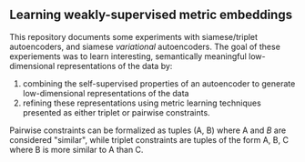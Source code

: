 ## Learning weakly-supervised metric embeddings 

This repository documents some experiments with siamese/triplet autoencoders, and siamese _variational_ autoencoders. The goal of these experiements was to learn interesting, semantically meaningful low-dimensional representations of the data by: 

1. combining the self-supervised properties of an autoencoder to generate low-dimensional representations of the data 
2. refining these representations using metric learning techniques presented as either triplet or pairwise constraints. 

Pairwise constraints can be formalized as tuples (A, B) where A and $B$ are considered "similar", while triplet constraints are tuples of the form A, B, C where B is more similar to A than C. 

